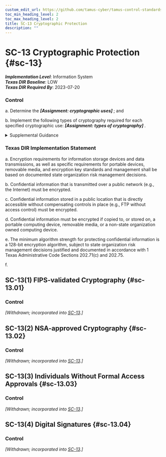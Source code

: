 ```yaml
---
custom_edit_url: https://github.com/tamus-cyber/tamus-control-standards/tree/main/content/tamus.edu/TAMUS_profile.yaml
toc_min_heading_level: 2
toc_max_heading_level: 2
title: SC-13 Cryptographic Protection
description: ""
---
```


# SC-13 Cryptographic Protection {#sc-13}

_**Implementation Level**_: Information System\
_**Texas DIR Baseline**_: LOW\
_**Texas DIR Required By**_: 2023-07-20

### Control



a. Determine the <strong title="sc-13_odp.01"> <em>[Assignment: cryptographic uses]</em> </strong> ; and

b. Implement the following types of cryptography required for each specified cryptographic use: <strong title="sc-13_odp.02"> <em>[Assignment: types of cryptography]</em> </strong>.


<details><summary>Supplemental Guidance</summary>Cryptography can be employed to support a variety of security solutions, including the protection of classified information and controlled unclassified information, the provision and implementation of digital signatures, and the enforcement of information separation when authorized individuals have the necessary clearances but lack the necessary formal access approvals. Cryptography can also be used to support random number and hash generation. Generally applicable cryptographic standards include FIPS-validated cryptography and NSA-approved cryptography. For example, organizations that need to protect classified information may specify the use of NSA-approved cryptography. Organizations that need to provision and implement digital signatures may specify the use of FIPS-validated cryptography. Cryptography is implemented in accordance with applicable laws, executive orders, directives, regulations, policies, standards, and guidelines.</details>

### Texas DIR Implementation Statement



a. Encryption requirements for information storage devices and data transmissions, as well as specific requirements for portable devices, removable media, and encryption key standards and management shall be based on documented state organization risk management decisions.

b. Confidential information that is transmitted over a public network (e.g., the Internet) must be encrypted.

c. Confidential information stored in a public location that is directly accessible without compensating controls in place (e.g., FTP without access control) must be encrypted.

d. Confidential information must be encrypted if copied to, or stored on, a portable computing device, removable media, or a non-state organization owned computing device.

e. The minimum algorithm strength for protecting confidential information is a 128-bit encryption algorithm, subject to state organization risk management decisions justified and documented in accordance with 1 Texas Administrative Code Sections 202.71(c) and 202.75.

f. 



## SC-13(1) FIPS-validated Cryptography {#sc-13.01}

### Control

<em>[Withdrawn; incorporated into [SC-13](/catalog/sc/sc-13).]</em>



## SC-13(2) NSA-approved Cryptography {#sc-13.02}

### Control

<em>[Withdrawn; incorporated into [SC-13](/catalog/sc/sc-13).]</em>



## SC-13(3) Individuals Without Formal Access Approvals {#sc-13.03}

### Control

<em>[Withdrawn; incorporated into [SC-13](/catalog/sc/sc-13).]</em>



## SC-13(4) Digital Signatures {#sc-13.04}

### Control

<em>[Withdrawn; incorporated into [SC-13](/catalog/sc/sc-13).]</em>

